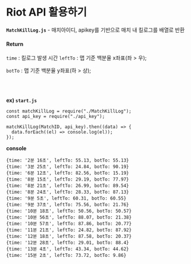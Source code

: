 # Riot API 활용하기

**`MatchKillLog.js`** - 매치아이디, apikey를 기반으로 매치 내 킬로그를 배열로 반환
<br>

#### Return

`time` : 킬로그 발생 시간
`leftTo` : 맵 기준 백분율 x좌표(좌 > 우);

`botTo` : 맵 기준 백분율 y좌표(하 > 상);

<br><br>

**ex) `start.js`**

```
const matchKillLog = require("./MatchKillLog");
const api_key = require("./api_key");

matchKillLog(MatchID, api_key).then((data) => {
  data.forEach((el) => console.log(el));
});
```

**console**

```
{time: '2분 16초', leftTo: 55.13, botTo: 55.13}
{time: '3분 25초', leftTo: 24.84, botTo: 90.19}
{time: '6분 12초', leftTo: 82.56, botTo: 15.19}
{time: '8분 15초', leftTo: 29.19, botTo: 77.97}
{time: '8분 21초', leftTo: 26.99, botTo: 89.54}
{time: '8분 24초', leftTo: 28.33, botTo: 87.13}
{time: '9분 5초', leftTo: 60.31, botTo: 60.55}
{time: '9분 37초', leftTo: 75.56, botTo: 21.76}
{time: '10분 18초', leftTo: 50.56, botTo: 50.57}
{time: '10분 56초', leftTo: 88.07, botTo: 21.38}
{time: '10분 57초', leftTo: 87.86, botTo: 20.77}
{time: '11분 21초', leftTo: 24.82, botTo: 87.92}
{time: '12분 18초', leftTo: 87.58, botTo: 20.37}
{time: '12분 28초', leftTo: 29.01, botTo: 88.4}
{time: '13분 4초', leftTo: 43.34, botTo: 44.62}
{time: '15분 2초', leftTo: 73.72, botTo: 9.86}
```
